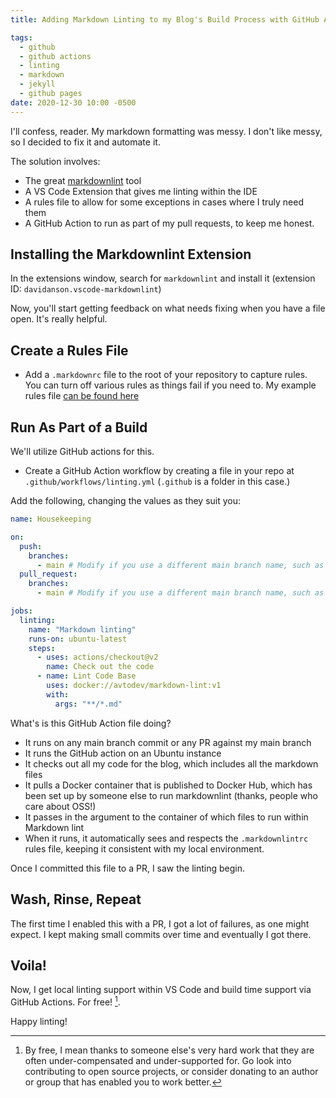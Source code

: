 ```yaml
---
title: Adding Markdown Linting to my Blog's Build Process with GitHub Actions and markdownlint

tags:
  - github
  - github actions
  - linting
  - markdown
  - jekyll
  - github pages
date: 2020-12-30 10:00 -0500
---
```


I'll confess, reader. My markdown formatting was messy. I don't like messy, so I decided to fix it and automate it.

The solution involves:

- The great [markdownlint](https://github.com/DavidAnson/markdownlint) tool
- A VS Code Extension that gives me linting within the IDE
- A rules file to allow for some exceptions in cases where I truly need them
- A GitHub Action to run as part of my pull requests, to keep me honest.

## Installing the Markdownlint Extension

In the extensions window, search for `markdownlint` and install it (extension ID: `davidanson.vscode-markdownlint`)

Now, you'll start getting feedback on what needs fixing when you have a file open. It's really helpful.

## Create a Rules File

- Add a `.markdownrc` file to the root of your repository to capture rules. You can turn off various rules as things fail if you need to. My example rules file [can be found here](https://github.com/SeanKilleen/seankilleen.github.io/blob/main/.markdownlintrc)

## Run As Part of a Build

We'll utilize GitHub actions for this.

- Create a GitHub Action workflow by creating a file in your repo at `.github/workflows/linting.yml` (`.github` is a folder in this case.)

Add the following, changing the values as they suit you:

```yaml
name: Housekeeping

on:
  push:
    branches:
      - main # Modify if you use a different main branch name, such as the legacy "master" name.
  pull_request:
    branches:
      - main # Modify if you use a different main branch name, such as the legacy "master" name.

jobs:
  linting:
    name: "Markdown linting"
    runs-on: ubuntu-latest
    steps:
      - uses: actions/checkout@v2
        name: Check out the code
      - name: Lint Code Base
        uses: docker://avtodev/markdown-lint:v1
        with:
          args: "**/*.md"
```

What's is this GitHub Action file doing?

- It runs on any main branch commit or any PR against my main branch
- It runs the GitHub action on an Ubuntu instance
- It checks out all my code for the blog, which includes all the markdown files
- It pulls a Docker container that is published to Docker Hub, which has been set up by someone else to run markdownlint (thanks, people who care about OSS!)
- It passes in the argument to the container of which files to run within Markdown lint
- When it runs, it automatically sees and respects the `.markdownlintrc` rules file, keeping it consistent with my local environment.

Once I committed this file to a PR, I saw the linting begin.

## Wash, Rinse, Repeat

The first time I enabled this with a PR, I got a lot of failures, as one might expect. I kept making small commits over time and eventually I got there.

## Voila!

Now, I get local linting support within VS Code and build time support via GitHub Actions. For free! [^1].

Happy linting!

[^1]: By free, I mean thanks to someone else's very hard work that they are often under-compensated and under-supported for. Go look into contributing to open source projects, or consider donating to an author or group that has enabled you to work better.
